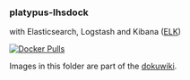 ### platypus-lhsdock

with Elasticsearch, Logstash and Kibana ([ELK](https://www.elastic.co/))

[![Docker Pulls](https://img.shields.io/docker/pulls/lhsradek/lhsdock)](https://hub.docker.com/repository/docker/lhsradek/lhsdock)

Images in this folder are part of the [dokuwiki](https://github.com/lhsradek/platypus-lhsdock/tree/main/extras/dokuwiki/config/dokuwiki/data).
